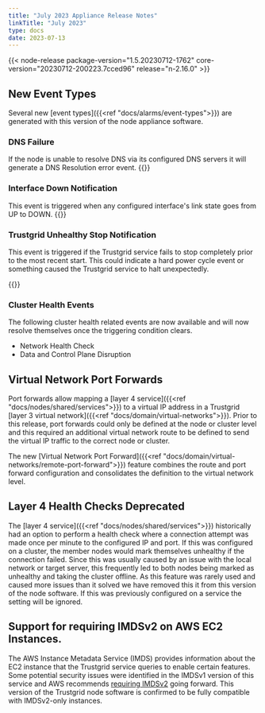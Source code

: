 ```yaml
---
title: "July 2023 Appliance Release Notes"
linkTitle: "July 2023"
type: docs
date: 2023-07-13
---
```

{{< node-release package-version="1.5.20230712-1762" core-version="20230712-200223.7cced96" release="n-2.16.0" >}}


## New Event Types
Several new [event types]({{<ref "docs/alarms/event-types">}}) are generated with this version of the node appliance software.

### DNS Failure
If the node is unable to resolve DNS via its configured DNS servers it will generate a DNS Resolution error event. 
{{<tgimg src="dns-event.png" caption="Example DNS resolution events" width="70%">}}

### Interface Down Notification
This event is triggered when any configured interface's link state goes from UP to DOWN. 
{{<tgimg src="interface-event.png" caption="Example Interface health events" width="70%">}}

### Trustgrid Unhealthy Stop Notification
This event is triggered if the Trustgrid service fails to stop completely prior to the most recent start. This could indicate a hard power cycle event or something caused the Trustgrid service to halt unexpectedly.

{{<tgimg src="trustgrid-crash.png" caption="Example Node Stop Error" width="70%">}}

### Cluster Health Events
The following cluster health related events are now available and will now resolve themselves once the triggering condition clears.
- Network Health Check
- Data and Control Plane Disruption

## Virtual Network Port Forwards
Port forwards allow mapping a [layer 4 service]({{<ref "docs/nodes/shared/services">}}) to a virtual IP address in a Trustgrid [layer 3 virtual network]({{<ref "docs/domain/virtual-networks">}}). Prior to this release, port forwards could only be defined at the node or cluster level and this required an additional virtual network route to be defined to send the virtual IP traffic to the correct node or cluster.  

The new [Virtual Network Port Forward]({{<ref "docs/domain/virtual-networks/remote-port-forward">}}) feature combines the route and port forward configuration and consolidates the definition to the virtual network level. 

## Layer 4 Health Checks Deprecated
The [layer 4 service]({{<ref "docs/nodes/shared/services">}}) historically had an option to perform a health check where a connection attempt was made once per minute to the configured IP and port.  If this was configured on a cluster, the member nodes would mark themselves unhealthy if the connection failed. Since this was usually caused by an issue with the local network or target server, this frequently led to both nodes being marked as unhealthy and taking the cluster offline. As this feature was rarely used and caused more issues than it solved we have removed this it from this version of the node software. If this was previously configured on a service the setting will be ignored. 

## Support for requiring IMDSv2 on AWS EC2 Instances.
The AWS Instance Metadata Service (IMDS) provides information about the EC2 instance that the Trustgrid service queries to enable certain features.  Some potential security issues were identified in the IMDSv1 version of this service and AWS recommends [requiring IMDSv2](https://docs.aws.amazon.com/AWSEC2/latest/UserGuide/configuring-IMDS-existing-instances.html#modify-require-IMDSv2) going forward.  This version of the Trustgrid node software is confirmed to be fully compatible with IMDSv2-only instances.
